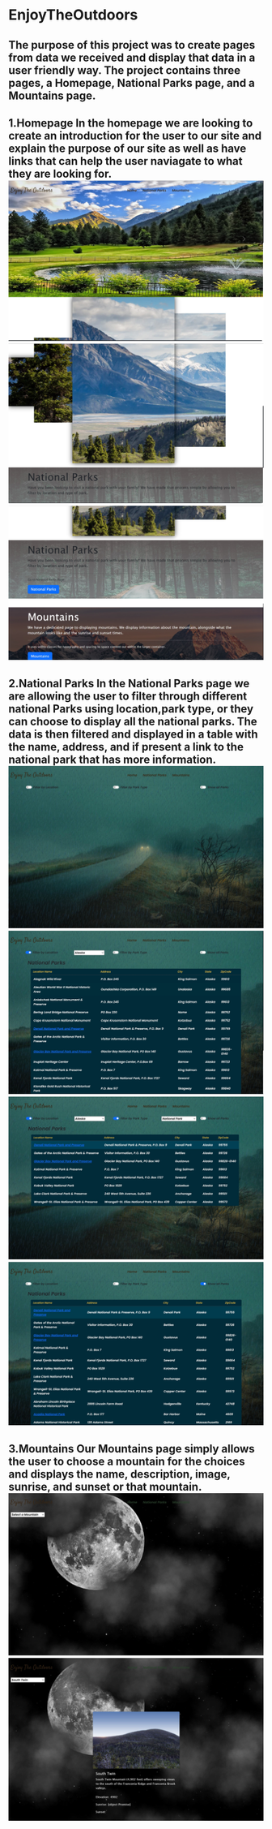 # EnjoyTheOutdoors
The purpose of this project was to create pages from data we received and display that data in a user friendly way. The project contains three pages, a Homepage, National Parks page, and a Mountains page.
---
1.Homepage
In the homepage we are looking to create an introduction for the user to our site and explain the purpose of our site as well as have links that can help the user naviagate to what they are looking for.
![Homepage preview](images/homePreview1.jpg)
![Homepage preview](images/homePreview2.jpg)
![Homepage preview](images/homePreview3.jpg)
---
2.National Parks
In the National Parks page we are allowing the user to filter through different national Parks using location,park type, or they can choose to display all the national parks. The data is then filtered and displayed in a table with the name, address, and if present a link to the national park that has more information.
![National Parks preview](images/nationaParksPreview1.jpg)
![National Parks preview](images/nationaParksPreview2.jpg)
![National Parks preview](images/nationaParksPreview3.jpg)
![National Parks preview](images/nationaParksPreview4.jpg)
---
3.Mountains
Our Mountains page simply allows the user to choose a mountain for the choices and displays the name, description, image, sunrise, and sunset or that mountain. 
![mountains page preview](images/mountainsPreview1.jpg)
![mountains page preview](images/mountainsPreview2.jpg)
---
